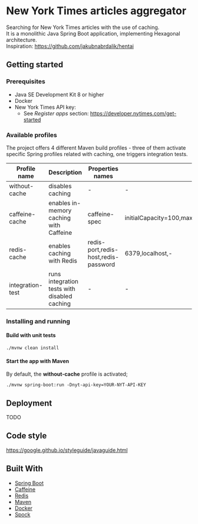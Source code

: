 # New York Times articles aggregator

Searching for New York Times articles with the use of caching.  
It is a monolithic Java Spring Boot application, implementing Hexagonal architecture.  
Inspiration: https://github.com/jakubnabrdalik/hentai

## Getting started

### Prerequisites

- Java SE Development Kit 8 or higher
- Docker
- New York Times API key:
    - See *Register apps* section: https://developer.nytimes.com/get-started

### Available profiles

The project offers 4 different Maven build profiles - three of them activate specific Spring 
profiles related with caching, one triggers integration tests.

|Profile name|Description|Properties names|Properties default values|
|---|---|---|---|
|without-cache|disables caching|-|-|
|caffeine-cache|enables in-memory caching with Caffeine|caffeine-spec|initialCapacity=100,maximumSize=500,expireAfterAccess=5m,recordStats|
|redis-cache|enables caching with Redis|redis-port,redis-host,redis-password|6379,localhost,-|
|integration-test|runs integration tests with disabled caching|-|-|

### Installing and running

#### Build with unit tests
```
./mvnw clean install
```

#### Start the app with Maven 

By default, the **without-cache** profile is activated;

```
./mvnw spring-boot:run -Dnyt-api-key=YOUR-NYT-API-KEY
```

## Deployment

TODO

## Code style

https://google.github.io/styleguide/javaguide.html

## Built With

* [Spring Boot](https://spring.io/projects/spring-boot)
* [Caffeine](https://github.com/ben-manes/caffeine)
* [Redis](https://redis.io/)
* [Maven](https://maven.apache.org/)
* [Docker](https://www.docker.com/)
* [Spock](http://spockframework.org/)